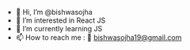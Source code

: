 - 👋 Hi, I’m @bishwasojha
- 👀 I’m interested in React JS  
- 🌱 I’m currently learning JS
- 📫 How to reach me : 📧 bishwasojha19@gmail.com

<!---
bishwasojha/bishwasojha is a ✨ special ✨ repository because its `README.md` (this file) appears on your GitHub profile.
You can click the Preview link to take a look at your changes.
--->
